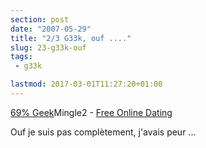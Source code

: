 ```yaml
---
section: post
date: "2007-05-29"
title: "2/3 G33k, ouf ...."
slug: 23-g33k-ouf
tags:
 - g33k

lastmod: 2017-03-01T11:27:20+01:00
---
```


[69% Geek](http://mingle2.com/geek-quiz)Mingle2 - [Free Online Dating](http://mingle2.com/)

Ouf je suis pas complètement, j'avais peur ...
